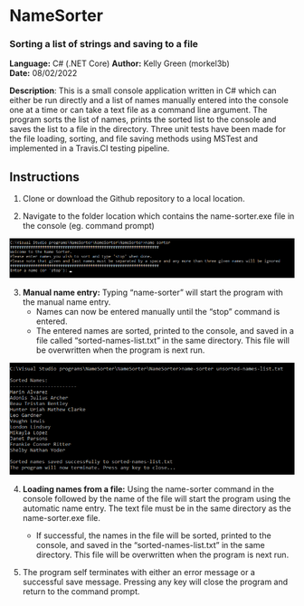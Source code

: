# NameSorter
### Sorting a list of strings and saving to a file
**Language:** C# (.NET Core) 
**Author:** Kelly Green (morkel3b)  
**Date:** 08/02/2022 

**Description**: This is a small console application written in C# which can either be run directly and a list of names manually entered into the console one at a time or can take a text file as a command line argument. The program sorts the list of names, prints the sorted list to the console and saves the list to a file in the directory. Three unit tests have been made for the file loading, sorting, and file saving methods using MSTest and implemented in a Travis.CI testing pipeline.

## Instructions

1.  Clone or download the Github repository to a local location.

2. Navigate to the folder location which contains the name-sorter.exe file in the console (eg. command prompt)

![Screenshot](/docs/images/img1.png)

3. **Manual name entry:** Typing “name-sorter” will start the program with the manual name entry.
    - Names can now be entered manually until the “stop” command is entered.
    - The entered names are sorted, printed to the console, and saved in a file called “sorted-names-list.txt” in the same directory. This file will be overwritten when the program is next run.

![Screenshot](/docs/images/img2.png)

4. **Loading names from a file:** Using the name-sorter command in the console followed by the name of the file will start the program using the automatic name entry. The text file must be in the same directory as the name-sorter.exe file.
    - If successful, the names in the file will be sorted, printed to the console, and saved in the “sorted-names-list.txt” in the same directory. This file will be overwritten when the program is next run.



5. The program self terminates with either an error message or a successful save message. Pressing any key will close the program and return to the command prompt.
